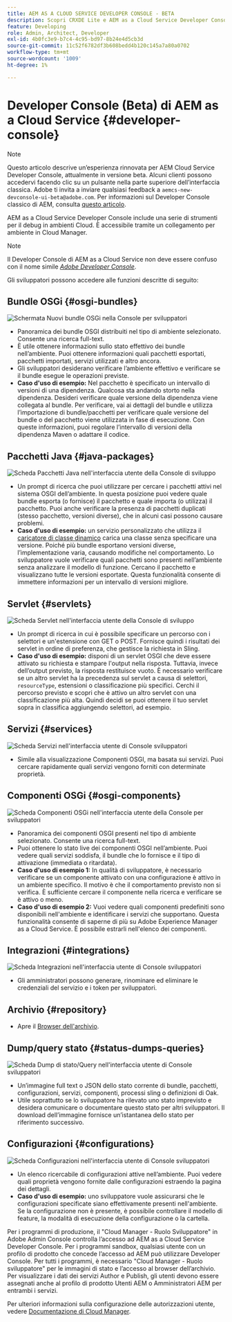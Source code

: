 ```yaml
---
title: AEM AS A CLOUD SERVICE DEVELOPER CONSOLE - BETA
description: Scopri CRXDE Lite e AEM as a Cloud Service Developer Console.
feature: Developing
role: Admin, Architect, Developer
exl-id: 4b0fc3e9-b7c4-4c95-bd97-8b24e4d5cb3d
source-git-commit: 11c52f6782df3b608bedd4b120c145a7a80a0702
workflow-type: tm+mt
source-wordcount: '1009'
ht-degree: 1%

---
```


# Developer Console (Beta) di AEM as a Cloud Service {#developer-console}

>[!NOTE]
>
>Questo articolo descrive un’esperienza rinnovata per AEM Cloud Service Developer Console, attualmente in versione beta. Alcuni clienti possono accedervi facendo clic su un pulsante nella parte superiore dell’interfaccia classica. Adobe ti invita a inviare qualsiasi feedback a `aemcs-new-devconsole-ui-beta@adobe.com`. Per informazioni sul Developer Console classico di AEM, consulta [questo articolo](/help/implementing/developing/introduction/development-guidelines.md#crxde-lite-and-developer-console).

AEM as a Cloud Service Developer Console include una serie di strumenti per il debug in ambienti Cloud. È accessibile tramite un collegamento per ambiente in Cloud Manager.

>[!NOTE]
>Il Developer Console di AEM as a Cloud Service non deve essere confuso con il nome simile [*Adobe Developer Console*](https://developer.adobe.com/developer-console/).
>


<!--
There are multiple ways of accessing it:

1. Launch from Cloud Manager  

1. Type a url that can be determined by adjusting the Author or Publish service urls as follows:
   ```  
   https://dev-console/-<namespace>.<cluster>.dev.adobeaemcloud.com
   ```  

1. As a shortcut, the following Cloud Manager CLI command can be used to launch the AEM as a Cloud Service Developer Console based on an environment parameter described below:    
   ```
   aio cloudmanager:open-developer-console <ENVIRONMENTID> --programId <PROGRAMID>
   ```
-->

Gli sviluppatori possono accedere alle funzioni descritte di seguito:

## Bundle OSGi {#osgi-bundles}

![Schermata Nuovi bundle OSGi nella Console per sviluppatori](/help/implementing/developing/introduction/assets/osgi-bundles.png)

* Panoramica dei bundle OSGI distribuiti nel tipo di ambiente selezionato. Consente una ricerca full-text.
* È utile ottenere informazioni sullo stato effettivo dei bundle nell’ambiente. Puoi ottenere informazioni quali pacchetti esportati, pacchetti importati, servizi utilizzati e altro ancora.
* Gli sviluppatori desiderano verificare l’ambiente effettivo e verificare se il bundle esegue le operazioni previste.
* **Caso d&#39;uso di esempio:** Nel pacchetto è specificato un intervallo di versioni di una dipendenza. Qualcosa sta andando storto nella dipendenza. Desideri verificare quale versione della dipendenza viene collegata al bundle. Per verificare, vai ai dettagli del bundle e utilizza l’importazione di bundle/pacchetti per verificare quale versione del bundle o del pacchetto viene utilizzata in fase di esecuzione. Con queste informazioni, puoi regolare l’intervallo di versioni della dipendenza Maven o adattare il codice.

## Pacchetti Java {#java-packages}

![Scheda Pacchetti Java nell&#39;interfaccia utente della Console di sviluppo](/help/implementing/developing/introduction/assets/java-packages-dev-console-ui.png)

* Un prompt di ricerca che puoi utilizzare per cercare i pacchetti attivi nel sistema OSGI dell’ambiente. In questa posizione puoi vedere quale bundle esporta (o fornisce) il pacchetto e quale importa (o utilizza) il pacchetto. Puoi anche verificare la presenza di pacchetti duplicati (stesso pacchetto, versioni diverse), che in alcuni casi possono causare problemi.
* **Caso d&#39;uso di esempio:** un servizio personalizzato che utilizza il [caricatore di classe dinamico](https://sling.apache.org/apidocs/sling9/org/apache/sling/commons/classloader/DynamicClassLoaderManager.html) carica una classe senza specificare una versione. Poiché più bundle esportano versioni diverse, l’implementazione varia, causando modifiche nel comportamento. Lo sviluppatore vuole verificare quali pacchetti sono presenti nell’ambiente senza analizzare il modello di funzione. Cercano il pacchetto e visualizzano tutte le versioni esportate. Questa funzionalità consente di immettere informazioni per un intervallo di versioni migliore.

## Servlet {#servlets}

![Scheda Servlet nell&#39;interfaccia utente della Console di sviluppo](/help/implementing/developing/introduction/assets/servlets-dev-console-ui.png)

* Un prompt di ricerca in cui è possibile specificare un percorso con i selettori e un&#39;estensione con GET o POST. Fornisce quindi i risultati dei servlet in ordine di preferenza, che gestisce la richiesta in Sling.
* **Caso d&#39;uso di esempio:** disponi di un servlet OSGI che deve essere attivato su richiesta e stampare l&#39;output nella risposta. Tuttavia, invece dell’output previsto, la risposta restituisce vuoto. È necessario verificare se un altro servlet ha la precedenza sul servlet a causa di selettori, `resourceType`, estensioni o classificazione più specifici. Cerchi il percorso previsto e scopri che è attivo un altro servlet con una classificazione più alta. Quindi decidi se puoi ottenere il tuo servlet sopra in classifica aggiungendo selettori, ad esempio.

## Servizi {#services}

![Scheda Servizi nell&#39;interfaccia utente di Console sviluppatori](/help/implementing/developing/introduction/assets/services-dev-console.png)

* Simile alla visualizzazione Componenti OSGI, ma basata sui servizi. Puoi cercare rapidamente quali servizi vengono forniti con determinate proprietà.

## Componenti OSGi {#osgi-components}

![Scheda Componenti OSGi nell&#39;interfaccia utente della Console per sviluppatori](/help/implementing/developing/introduction/assets/osgi-components-dev-console.png)

* Panoramica dei componenti OSGI presenti nel tipo di ambiente selezionato. Consente una ricerca full-text.
* Puoi ottenere lo stato live dei componenti OSGI nell’ambiente. Puoi vedere quali servizi soddisfa, il bundle che lo fornisce e il tipo di attivazione (immediata o ritardata).
* **Caso d&#39;uso di esempio 1:** In qualità di sviluppatore, è necessario verificare se un componente attivato con una configurazione è attivo in un ambiente specifico. Il motivo è che il comportamento previsto non si verifica. È sufficiente cercare il componente nella ricerca e verificare se è attivo o meno.
* **Caso d&#39;uso di esempio 2:** Vuoi vedere quali componenti predefiniti sono disponibili nell&#39;ambiente e identificare i servizi che supportano. Questa funzionalità consente di saperne di più su Adobe Experience Manager as a Cloud Service. È possibile estrarli nell&#39;elenco dei componenti.

## Integrazioni {#integrations}

![Scheda Integrazioni nell&#39;interfaccia utente di Console sviluppatori](/help/implementing/developing/introduction/assets/integrations-dev-console-ui.png)

* Gli amministratori possono generare, rinominare ed eliminare le credenziali del servizio e i token per sviluppatori.

## Archivio {#repository}

* Apre il [Browser dell&#39;archivio](/help/implementing/developing/tools/repository-browser.md).

## Dump/query stato {#status-dumps-queries}

![Scheda Dump di stato/Query nell&#39;interfaccia utente di Console sviluppatori](/help/implementing/developing/introduction/assets/status-dumps-queries.png)

* Un’immagine full text o JSON dello stato corrente di bundle, pacchetti, configurazioni, servizi, componenti, processi sling o definizioni di Oak.
* Utile soprattutto se lo sviluppatore ha rilevato uno stato imprevisto e desidera comunicare o documentare questo stato per altri sviluppatori. Il download dell’immagine fornisce un’istantanea dello stato per riferimento successivo.

## Configurazioni {#configurations}

![Scheda Configurazioni nell&#39;interfaccia utente di Console sviluppatori](/help/implementing/developing/introduction/assets/configurations-dev-console.png)

* Un elenco ricercabile di configurazioni attive nell’ambiente. Puoi vedere quali proprietà vengono fornite dalle configurazioni estraendo la pagina dei dettagli.
* **Caso d&#39;uso di esempio:** uno sviluppatore vuole assicurarsi che le configurazioni specificate siano effettivamente presenti nell&#39;ambiente. Se la configurazione non è presente, è possibile controllare il modello di feature, la modalità di esecuzione della configurazione o la cartella.

Per i programmi di produzione, il &quot;Cloud Manager - Ruolo Sviluppatore&quot; in Adobe Admin Console controlla l’accesso ad AEM as a Cloud Service Developer Console. Per i programmi sandbox, qualsiasi utente con un profilo di prodotto che concede l’accesso ad AEM può utilizzare Developer Console. Per tutti i programmi, è necessario &quot;Cloud Manager - Ruolo sviluppatore&quot; per le immagini di stato e l’accesso al browser dell’archivio. Per visualizzare i dati dei servizi Author e Publish, gli utenti devono essere assegnati anche al profilo di prodotto Utenti AEM o Amministratori AEM per entrambi i servizi.

Per ulteriori informazioni sulla configurazione delle autorizzazioni utente, vedere [Documentazione di Cloud Manager](https://experienceleague.adobe.com/it/docs/experience-manager-cloud-manager/content/requirements/users-and-roles).


